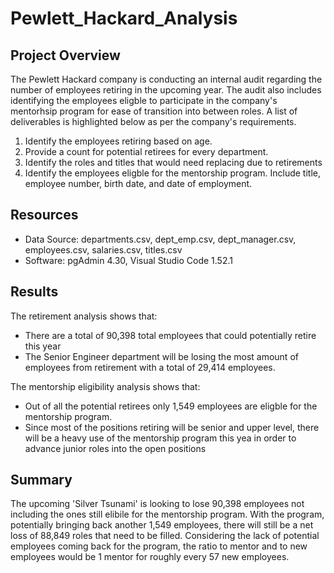 # Pewlett_Hackard_Analysis

## Project Overview
The Pewlett Hackard company is conducting an internal audit regarding the number of employees retiring in the upcoming year. The audit also includes identifying the employees eligble to participate in the company's mentorhsip program for ease of transition into between roles. A list of deliverables is highlighted below as per the company's requirements.
1. Identify the employees retiring based on age. 
2. Provide a count for potential retirees for every department. 
3. Identify the roles and titles that would need replacing due to retirements
4. Identify the employees eligble for the mentorship program. Include title, employee number, birth date, and date of employment.

## Resources
- Data Source: departments.csv, dept_emp.csv, dept_manager.csv, employees.csv, salaries.csv, titles.csv
- Software: pgAdmin 4.30, Visual Studio Code 1.52.1

## Results
The retirement analysis shows that:
- There are a total of 90,398 total employees that could potentially retire this year
- The Senior Engineer department will be losing the most amount of employees from retirement with a total of 29,414 employees.

The mentorship eligibility analysis shows that:
- Out of all the potential retirees only 1,549 employees are eligble for the mentorship program. 
- Since most of the positions retiring will be senior and upper level, there will be a heavy use of the mentorship program this yea in order to advance junior roles into the open positions


## Summary
The upcoming 'Silver Tsunami' is looking to lose 90,398 employees not including the ones still elibile for the mentorship program. With the program, potentially bringing back another 1,549 employees, there will still be a net loss of 88,849 roles that need to be filled. Considering the lack of potential employees coming back for the program, the ratio to mentor and to new employees would be 1 mentor for roughly every 57 new employees. 
